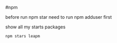 #npm

before run npm star need to run npm adduser first

show all my starts packages

`npm stars leapm`